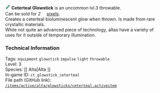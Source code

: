 ![ ](https://raw.githubusercontent.com/Ceterai/Enternia/main/items/active/alta/glowsticks/ceterteal.png) **Ceterteal Glowstick** is an uncommon lvl.3 throwable.  
Can be sold for *2* <img src="https://starbounder.org/mediawiki/images/2/21/Pixel.png" width="12" height="16"/> [pixels](https://starbounder.org/Pixel).  
Creates a ceterteal bioluminescent glow when thrown. Is made from rare crystallic materials.  
While not quite an advanced piece of technology, altas have a variety of uses for it outside of temporary illumination.

### Technical Information

Tags: `equipment` `glowstick` `impulse` `light` `throwable`  
Level: 3  
Species: [[ Alta|Alta ]]  
In-game ID: `ct_glowstick_ceterteal`  
File path (GitHub link): [`/items/active/alta/glowsticks/ceterteal.activeitem`](https://github.com/Ceterai/Enternia/blob/main/items/active/alta/glowsticks/ceterteal.activeitem)
